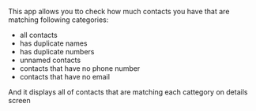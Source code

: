 This app allows you tto check how much contacts you have that are matching following categories:

- all contacts
- has duplicate names
- has duplicate numbers
- unnamed contacts
- contacts that have no phone number
- contacts that have no email

And it displays all of contacts that are matching each cattegory on details screen
